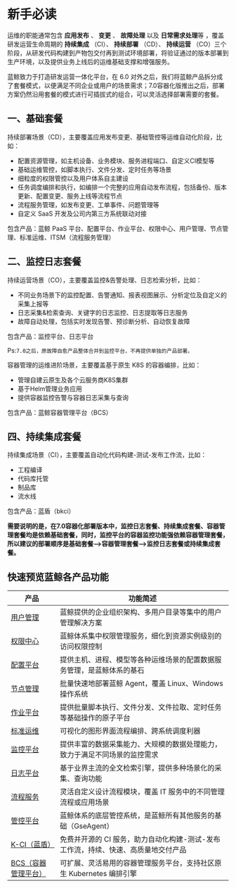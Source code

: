 # 新手必读

运维的职能通常包含 **应用发布** 、 **变更** 、 **故障处理** 以及 **日常需求处理**等 ，覆盖研发运营生命周期的 **持续集成** （CI）、 **持续部署** （CD）、 **持续运营** （CO）三个阶段，从研发代码构建到产物包交付再到测试环境部署，将验证通过的版本部署到生产环境，以及提供业务上线后的运维基础支撑和增强服务。

蓝鲸致力于打造研发运营一体化平台，在 6.0 对外之后，我们将蓝鲸产品拆分成了套餐模式，以便满足不同企业或用户的场景需求；7.0容器化版推出之后，部署方案仍然沿用套餐的模式进行可插拔式的组合，可以灵活选择部署需要的套餐。

## 一、基础套餐

持续部署场景（CD），主要覆盖应用发布变更、基础管控等运维自动化阶段，比如：
- 配置资源管理，如主机设备、业务模块、服务进程端口、自定义CI模型等
- 基础运维管控，如脚本执行、文件分发、定时任务等场景
- 细粒度的权限管控以及用户体系自主建设
- 任务调度编排和执行，如编排一个完整的应用自动发布流程，包括备份、版本更新、配置变更、服务上线等流程节点
- 流程服务管理，如发布变更、工单事件、问题管理等
- 自定义 SaaS 开发及公司内第三方系统联动对接

包含产品：蓝鲸 PaaS 平台、配置平台、作业平台、权限中心、用户管理、节点管理、标准运维、ITSM（流程服务管理）

## 二、监控日志套餐

持续运营场景（CO），主要覆盖监控&告警处理、日志检索分析，比如：
- 不同业务场景下的监控配置、告警通知、报表视图展示、分析定位及自定义的采集上报等
- 日志采集&检索查询、关键字的日志监控、日志提取等日志服务
- 故障自动处理，包括实时发现告警、预诊断分析、自动恢复故障

包含产品：监控平台、日志平台

Ps:`7.0之后，原故障自愈产品整体合并到监控平台，不再提供单独的产品部署。`

容器管理的运维进阶场景，主要覆盖基于原生 K8S 的容器编排，比如：

- 管理自建云原生及各个云服务商K8S集群
- 基于Helm管理业务应用
- 提供容器监控告警与容器日志采集与查询

包含产品：蓝鲸容器管理平台（BCS）

## 四、持续集成套餐

持续集成场景（CI），主要覆盖自动化代码构建-测试-发布工作流，比如：

- 工程编译
- 代码库托管
- 制品库
- 流水线

包含产品：蓝盾（bkci）

**需要说明的是，在7.0容器化部署版本中，监控日志套餐、持续集成套餐、容器管理套餐均是依赖基础套餐，同时，监控平台的容器监控功能强依赖容器管理套餐，所以建议的部署顺序是基础套餐-->容器管理套餐-->监控日志套餐或持续集成套餐。**

## 快速预览蓝鲸各产品功能


|产品|功能简述|
|---|------------------------------------------------------------|
|[用户管理](../../UserManage/2.5/UserGuide/Introduce/README.md)|蓝鲸提供的企业组织架构、多用户目录等集中的用户管理解决方案|
|[权限中心](../../IAM/1.12/UserGuide/Introduce/README.md)|蓝鲸体系集中权限管理服务，细化到资源实例级别的访问权限控制|
|[配置平台](../../CMDB/3.10/UserGuide/Introduce/Overview.md)|提供主机、进程、模型等各种运维场景的配置数据服务管理，是蓝鲸体系的基石|
|[节点管理](../../NodeMan/2.2/UserGuide/Introduce/Overview.md)|批量快速地部署蓝鲸 Agent，覆盖 Linux、Windows 操作系统|
|[作业平台](../../JOB/3.7/UserGuide/Introduction/What-is-Job.md)|提供批量脚本执行、文件分发、文件拉取、定时任务等基础操作的原子平台|
|[标准运维](../../SOPS/3.28/UserGuide/Overview/README.md)|可视化的图形界面流程编排、跨系统调度利器|
|[监控平台](../../Monitor/3.8/UserGuide/Overview/README.md)|提供丰富的数据采集能力、大规模的数据处理能力，致力于满足不同场景的监控需求|
|[日志平台](../../LogSearch/4.6/UserGuide/Intro/README.md)|基于业界主流的全文检索引擎，提供多种场景化的采集、查询功能|
|[流程服务](../../ITSM/2.6/UserGuide/Introduce/README.md)|灵活自定义设计流程模块，覆盖 IT 服务中的不同管理流程或应用场景|
|[管控平台](../../GSE/2.0/UserGuide/Introduce.md)|蓝鲸体系的底层管控系统，是蓝鲸所有其他服务的基础（GseAgent）|
|[K-CI（蓝盾）](../../Devops/2.0/UserGuide/intro/README.md)|免费并开源的 CI 服务，助力自动化构建-测试-发布工作流，持续、快速、高质量地交付产品|
|[BCS（容器管理平台）](../../BCS/1.28/UserGuide/Introduction/README.md)|可扩展、灵活易用的容器管理服务平台，支持社区原生 Kubernetes 编排引擎|